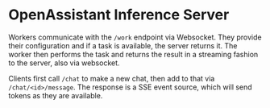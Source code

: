 # OpenAssistant Inference Server

Workers communicate with the `/work` endpoint via Websocket. They provide their
configuration and if a task is available, the server returns it. The worker then
performs the task and returns the result in a streaming fashion to the server,
also via websocket.

Clients first call `/chat` to make a new chat, then add to that via
`/chat/<id>/message`. The response is a SSE event source, which will send tokens
as they are available.
